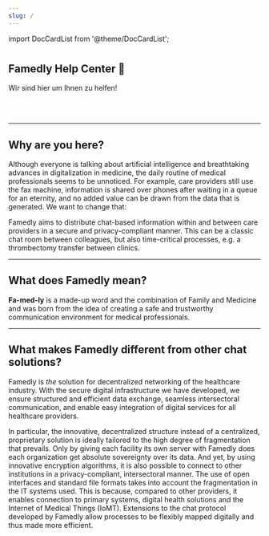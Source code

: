 ```yaml
---
slug: /
---
```


import DocCardList from '@theme/DocCardList';

#

<div class="hero hero--primary">
  <div class="container">
    <h2 class="hero__title">Famedly Help Center 👋</h2>
    <p class="hero__subtitle">Wir sind hier um Ihnen zu helfen! </p>
  </div>
</div>
<br></br>

---

## Why are you here?

Although everyone is talking about artificial intelligence and breathtaking advances in digitalization in medicine, the daily routine of medical professionals seems to be unnoticed. For example, care providers still use the fax machine, information is shared over phones after waiting in a queue for an eternity, and no added value can be drawn from the data that is generated. We want to change that:

Famedly aims to distribute chat-based information within and between care providers in a secure and privacy-compliant manner. This can be a classic chat room between colleagues, but also time-critical processes, e.g. a thrombectomy transfer between clinics.

---

## What does Famedly mean?

**Fa-med-ly** is a made-up word and the combination of Family and Medicine and was born from the idea of creating a safe and trustworthy communication environment for medical professionals.

---

## What makes Famedly different from other chat solutions?

Famedly is *the* solution for decentralized networking of the healthcare industry. With the secure digital infrastructure we have developed, we ensure structured and efficient data exchange, seamless intersectoral communication, and enable easy integration of digital services for all healthcare providers.

In particular, the innovative, decentralized structure instead of a centralized, proprietary solution is ideally tailored to the high degree of fragmentation that prevails. Only by giving each facility its own server with Famedly does each organization get absolute sovereignty over its data. And yet, by using innovative encryption algorithms, it is also possible to connect to other institutions in a privacy-compliant, intersectoral manner. The use of open interfaces and standard file formats takes into account the fragmentation in the IT systems used. This is because, compared to other providers, it enables connection to primary systems, digital health solutions and the Internet of Medical Things (IoMT). Extensions to the chat protocol developed by Famedly allow processes to be flexibly mapped digitally and thus made more efficient.